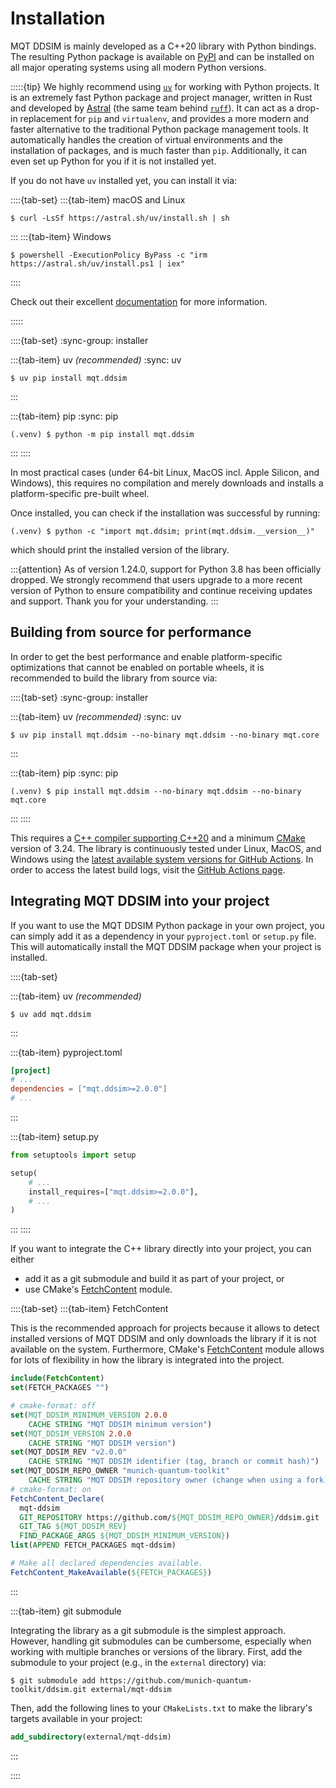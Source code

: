 # Installation

MQT DDSIM is mainly developed as a C++20 library with Python bindings.
The resulting Python package is available on [PyPI](https://pypi.org/project/mqt.ddsim/) and can be installed on all major operating systems using all modern Python versions.

:::::{tip}
We highly recommend using [`uv`](https://docs.astral.sh/uv/) for working with Python projects.
It is an extremely fast Python package and project manager, written in Rust and developed by [Astral](https://astral.sh/) (the same team behind [`ruff`](https://docs.astral.sh/ruff/)).
It can act as a drop-in replacement for `pip` and `virtualenv`, and provides a more modern and faster alternative to the traditional Python package management tools.
It automatically handles the creation of virtual environments and the installation of packages, and is much faster than `pip`.
Additionally, it can even set up Python for you if it is not installed yet.

If you do not have `uv` installed yet, you can install it via:

::::{tab-set}
:::{tab-item} macOS and Linux

```console
$ curl -LsSf https://astral.sh/uv/install.sh | sh
```

:::
:::{tab-item} Windows

```console
$ powershell -ExecutionPolicy ByPass -c "irm https://astral.sh/uv/install.ps1 | iex"
```

::::

Check out their excellent [documentation](https://docs.astral.sh/uv/) for more information.

:::::

::::{tab-set}
:sync-group: installer

:::{tab-item} uv _(recommended)_
:sync: uv

```console
$ uv pip install mqt.ddsim
```

:::

:::{tab-item} pip
:sync: pip

```console
(.venv) $ python -m pip install mqt.ddsim
```

:::
::::

In most practical cases (under 64-bit Linux, MacOS incl. Apple Silicon, and Windows), this requires no compilation and merely downloads and installs a platform-specific pre-built wheel.

Once installed, you can check if the installation was successful by running:

```console
(.venv) $ python -c "import mqt.ddsim; print(mqt.ddsim.__version__)"
```

which should print the installed version of the library.

:::{attention}
As of version 1.24.0, support for Python 3.8 has been officially dropped.
We strongly recommend that users upgrade to a more recent version of Python to ensure compatibility and continue receiving updates and support.
Thank you for your understanding.
:::

## Building from source for performance

In order to get the best performance and enable platform-specific optimizations that cannot be enabled on portable wheels, it is recommended to build the library from source via:

::::{tab-set}
:sync-group: installer

:::{tab-item} uv _(recommended)_
:sync: uv

```console
$ uv pip install mqt.ddsim --no-binary mqt.ddsim --no-binary mqt.core
```

:::

:::{tab-item} pip
:sync: pip

```console
(.venv) $ pip install mqt.ddsim --no-binary mqt.ddsim --no-binary mqt.core
```

:::
::::

This requires a [C++ compiler supporting C++20](https://en.wikipedia.org/wiki/List_of_compilers#C++_compilers) and a minimum [CMake](https://cmake.org/) version of 3.24.
The library is continuously tested under Linux, MacOS, and Windows using the [latest available system versions for GitHub Actions](https://github.com/actions/virtual-environments).
In order to access the latest build logs, visit the [GitHub Actions page](https://github.com/munich-quantum-toolkit/ddsim/actions/workflows/ci.yml).

## Integrating MQT DDSIM into your project

If you want to use the MQT DDSIM Python package in your own project, you can simply add it as a dependency in your `pyproject.toml` or `setup.py` file.
This will automatically install the MQT DDSIM package when your project is installed.

::::{tab-set}

:::{tab-item} uv _(recommended)_

```console
$ uv add mqt.ddsim
```

:::

:::{tab-item} pyproject.toml

```toml
[project]
# ...
dependencies = ["mqt.ddsim>=2.0.0"]
# ...
```

:::

:::{tab-item} setup.py

```python
from setuptools import setup

setup(
    # ...
    install_requires=["mqt.ddsim>=2.0.0"],
    # ...
)
```

:::
::::

If you want to integrate the C++ library directly into your project, you can either

- add it as a git submodule and build it as part of your project, or
- use CMake's [FetchContent](https://cmake.org/cmake/help/latest/module/FetchContent.html) module.

::::{tab-set}
:::{tab-item} FetchContent

This is the recommended approach for projects because it allows to detect installed versions of MQT DDSIM and only downloads the library if it is not available on the system.
Furthermore, CMake's [FetchContent](https://cmake.org/cmake/help/latest/module/FetchContent.html) module allows for lots of flexibility in how the library is integrated into the project.

```cmake
include(FetchContent)
set(FETCH_PACKAGES "")

# cmake-format: off
set(MQT_DDSIM_MINIMUM_VERSION 2.0.0
    CACHE STRING "MQT DDSIM minimum version")
set(MQT_DDSIM_VERSION 2.0.0
    CACHE STRING "MQT DDSIM version")
set(MQT_DDSIM_REV "v2.0.0"
    CACHE STRING "MQT DDSIM identifier (tag, branch or commit hash)")
set(MQT_DDSIM_REPO_OWNER "munich-quantum-toolkit"
    CACHE STRING "MQT DDSIM repository owner (change when using a fork)")
# cmake-format: on
FetchContent_Declare(
  mqt-ddsim
  GIT_REPOSITORY https://github.com/${MQT_DDSIM_REPO_OWNER}/ddsim.git
  GIT_TAG ${MQT_DDSIM_REV}
  FIND_PACKAGE_ARGS ${MQT_DDSIM_MINIMUM_VERSION})
list(APPEND FETCH_PACKAGES mqt-ddsim)

# Make all declared dependencies available.
FetchContent_MakeAvailable(${FETCH_PACKAGES})
```

:::

:::{tab-item} git submodule

Integrating the library as a git submodule is the simplest approach.
However, handling git submodules can be cumbersome, especially when working with multiple branches or versions of the library.
First, add the submodule to your project (e.g., in the `external` directory) via:

```console
$ git submodule add https://github.com/munich-quantum-toolkit/ddsim.git external/mqt-ddsim
```

Then, add the following lines to your `CMakeLists.txt` to make the library's targets available in your project:

```cmake
add_subdirectory(external/mqt-ddsim)
```

:::

::::
